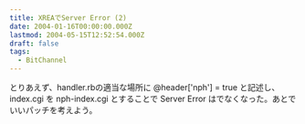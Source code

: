 ```yaml
---
title: XREAでServer Error (2)
date: 2004-01-16T00:00:00.000Z
lastmod: 2004-05-15T12:52:54.000Z
draft: false
tags:
  - BitChannel
---
```


とりあえず、handler.rbの適当な場所に @header\['nph'] = true と記述し、 index.cgi を nph-index.cgi とすることで Server Error はでなくなった。あとでいいパッチを考えよう。
